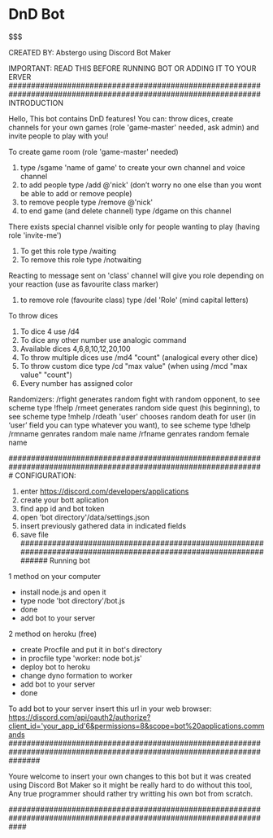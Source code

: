 # DnD Bot
$$$$$$$$$$$$$$$$$$$$$$$$$$$$$$$$$$$$$$$$$$$$$$$$$$$$$$$$$$$$$$$$$$$$$$$$$$$$$$$$$$$$$$$$$$$$$$$$$$$$$$$

CREATED BY: Abstergo using Discord Bot Maker

$$$$$$$$$$$$$$$$$$$$$$$$$$$$$$$$$$$$$$$$$$$$$$$$$$$$$$$$$$$$$$$$$$$$$$$$$$$$$$$$$$$$$$$$$$$$$$$$$$$$$$$$$$$$
IMPORTANT: READ THIS BEFORE RUNNING BOT OR ADDING IT TO YOUR ERVER
################################################################################################################
INTRODUCTION

Hello,
This bot contains DnD features! You can: throw dices, create channels for your own games (role 'game-master' needed, ask admin)
and invite people to play with you!

To create game room (role 'game-master' needed)
1. type /sgame 'name of game' to create your own channel and voice channel
2. to add people type /add @'nick' (don’t worry no one else than you wont be able to add or remove people)
3. to remove people type /remove @'nick'
4. to end game (and delete channel) type /dgame on this channel

There exists special channel visible only for people wanting to play (having role 'invite-me')
1. To get this role type /waiting
2. To remove this role type /notwaiting

Reacting to message sent on 'class' channel will give you role depending on your reaction
(use as favourite class marker)
1. to remove role (favourite class) type /del 'Role' (mind capital letters)

To throw dices
1. To dice 4 use /d4
2. To dice any other number use analogic command
3. Available dices 4,6,8,10,12,20,100
4. To throw multiple dices use /md4 "count" (analogical every other dice)
5. To throw custom dice type /cd "max value" (when using /mcd "max value" "count")
6. Every number has assigned color

Randomizers:
/rfight generates random fight with random opponent, to see scheme type !fhelp
/rmeet generates random side quest (his beginning), to see scheme type !mhelp
/rdeath 'user' chooses random death for user (in ‘user’ field you can type whatever you want), to see scheme type !dhelp
/rmname genrates random male name
/rfname genrates random female name

#################################################################################################################
CONFIGURATION:
1. enter https://discord.com/developers/applications
2. create your bott aplication
3. find app id and bot token
4. open 'bot directory'/data/settings.json
5. insert previously gathered data in indicated fields 
6. save file
##################################################################################################################
Running bot

1 method on your computer
- install node.js and open it
- type node 'bot directory'/bot.js
- done
- add bot to your server

2 method on heroku (free)
- create Procfile and put it in bot's directory
- in procfile type 'worker: node bot.js'
- deploy bot to heroku
- change dyno formation to worker 
- add bot to your server
- done

To add bot to your server insert this url in your web browser: https://discord.com/api/oauth2/authorize?client_id='your_app_id'6&permissions=8&scope=bot%20applications.commands
#######################################################################################################################

Youre welcome to insert your own changes to this bot but it was created using Discord Bot Maker so it might be really hard to do without this tool, 
Any true programmer should rather try writting his own bot from scratch.

####################################################################################################################
